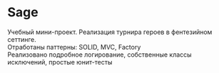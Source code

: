 # Sage
Учебный мини-проект. Реализация турнира героев в фентезийном сеттинге.  
Отработаны паттерны: SOLID, MVC, Factory  
Реализовано подробное логирование, собственные классы исключений, простые юнит-тесты

